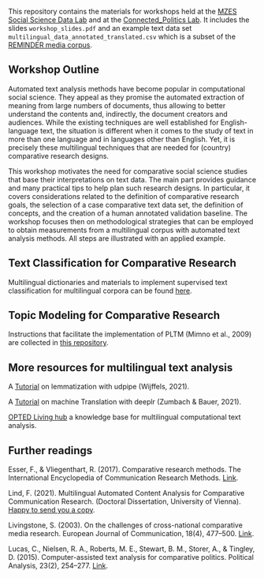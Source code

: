 This repository contains the materials for workshops held at the [MZES Social Science Data Lab](https://www.mzes.uni-mannheim.de/socialsciencedatalab/) and at the [Connected_Politics Lab](https://www.ucd.ie/connected_politics/).
It includes the slides `workshop_slides.pdf` and an example text data set `multilingual_data_annotated_translated.csv` which is a subset of the [REMINDER media corpus](https://doi.org/10.11587/IEGQ1B).

## Workshop Outline
Automated text analysis methods have become popular in computational social science. They appeal as they promise the automated extraction of meaning from large numbers of documents, thus allowing to better understand the contents and, indirectly, the document creators and audiences. While the existing techniques are well established for English-language text, the situation is different when it comes to the study of text in more than one language and in languages other than English. Yet, it is precisely these multilingual techniques that are needed for (country) comparative research designs. 

This workshop motivates the need for comparative social science studies that base their interpretations on text data. The main part provides guidance and many practical tips to help plan such research designs. In particular, it covers considerations related to the definition of comparative research goals, the selection of a case comparative text data set, the definition of concepts, and the creation of a human annotated validation baseline. The workshop focuses then on methodological strategies that can be employed to obtain measurements from a multilingual corpus with automated text analysis methods. All steps are illustrated with an applied example.



## Text Classification for Comparative Research

Multilingual dictionaries and materials to implement supervised text classification for multilingual corpora can be found [here](https://github.com/Christoph/MultilingualTextAnalysis).

## Topic Modeling for Comparative Research

Instructions that facilitate the implementation of PLTM (Mimno et al., 2009) are collected in [this repository](https://github.com/fabiennelind/Topic-Modeling-for-Comparative-Research).

## More resources for multilingual text analysis

A [Tutorial](https://cran.r-project.org/web/packages/udpipe/vignettes/udpipe-annotation.html) on lemmatization with udpipe (Wijffels, 2021). 

A [Tutorial](https://github.com/zumbov2/deeplr) on machine Translation with deeplr (Zumbach & Bauer, 2021).

[OPTED Living hub](https://opted.eu/results/inventories/) a knowledge base for multilingual computational text analysis.

## Further readings

Esser, F., & Vliegenthart, R. (2017). Comparative research methods. The International Encyclopedia of Communication Research Methods. [Link](https://doi.org/10.1002/9781118901731.iecrm0035).

Lind, F. (2021). Multilingual Automated Content Analysis for Comparative Communication Research. (Doctoral Dissertation, University of Vienna). [Happy to send you a copy](mailto:fabienne.lind@univie.ac.at).

Livingstone, S. (2003). On the challenges of cross-national comparative media research. European Journal of Communication, 18(4), 477–500. [Link](https://doi.org/10.1177/0267323103184003). 

Lucas, C., Nielsen, R. A., Roberts, M. E., Stewart, B. M., Storer, A., & Tingley, D. (2015). Computer-assisted text analysis for comparative politics. Political Analysis, 23(2), 254–277. [Link](https://doi.org/10.1093/pan/mpu019).








